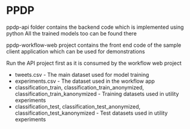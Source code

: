 # PPDP

ppdp-api folder contains the backend code which is implemented using python
All the trained models too can be found there

ppdp-workflow-web project contains the front end code of the sample client application which can be used for demonstrations

Run the API project first as it is consumed by the workflow web project


* tweets.csv - The main dataset used for model training 
* experiments.csv - The dataset used in the workflow app
* classification_train, classification_train_anonymized, classification_train_kanonymized - Training datasets used in utility experiments
* classification_test, classification_test_anonymized, classification_test_kanonymized - Test datasets used in utility experiments



